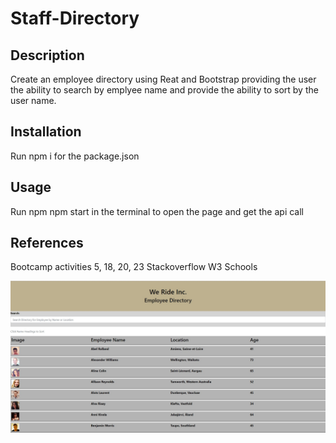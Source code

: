 # Staff-Directory

## Description

Create an employee directory using Reat and Bootstrap providing the user the ability to search by emplyee name and provide the ability to sort by the user name.


## Installation
Run npm i for the package.json
## Usage

Run npm npm start in the terminal to open the page and get the api call

## References
Bootcamp activities 5, 18, 20, 23
Stackoverflow
W3 Schools

<img src="public/assets/Screenshot-staffDirectory.jpg">